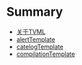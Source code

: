 # Summary

* [关于TVML](Apple-TV-Markup-Language-Reference/About_TVML.md)
* [alertTemplate](Apple-TV-Markup-Language-Reference/Templates/Templates/alertTemplate.md)
* [catelogTemplate](Apple-TV-Markup-Language-Reference/Templates/Templates/catelogTemplate.md)
* [compilationTemplate](Apple-TV-Markup-Language-Reference/Templates/Templates/compilationTemplate.md)


